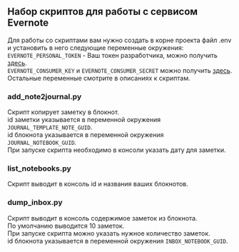 ## Набор скриптов для работы с сервисом Evernote

Для работы со скриптами вам нужно создать в корне проекта файл .env и установить в него следующие 
переменные окружения:  
`EVERNOTE_PERSONAL_TOKEN` - Ваш токен разработчика, можно получить
[здесь](https://sandbox.evernote.com/api/DeveloperToken.action).  
`EVERNOTE_CONSUMER_KEY` и `EVERNOTE_CONSUMER_SECRET` можно получить 
[здесь](https://dev.evernote.com/key.php#).  
Остальные переменные смотрите в описаниях к скриптам.  

### add_note2journal.py
Скрипт копирует заметку в блокнот.  
id заметки указывается в переменной окружения `JOURNAL_TEMPLATE_NOTE_GUID`.  
id блокнота указывается в переменной окружения `JOURNAL_NOTEBOOK_GUID`.  
При запуске скрипта необходимо в консоли указать дату для заметки.  

### list_notebooks.py
Скрипт выводит в консоль id и названия ваших блокнотов.  

### dump_inbox.py
Скрипт выводит в консоль содержимое заметок из блокнота.  
По умолчанию выводится 10 заметок.  
При запуске скрипта можно указать нужное количество заметок.  
id блокнота указывается в переменной окружения `INBOX_NOTEBOOK_GUID`.  
